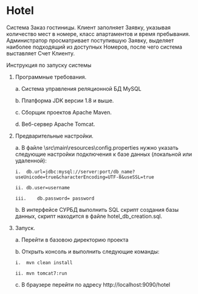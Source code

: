 # Hotel

Система Заказ гостиницы. Клиент заполняет Заявку, указывая количество мест в номере, класс апартаментов и время пребывания. Администратор просматривает поступившую Заявку, выделяет наиболее подходящий из доступных Номеров, после чего система выставляет Счет Клиенту.

Инструкция по запуску системы

1.	Программные требования.

    a.	Система управления реляционной БД MySQL 

    b.	Платформа JDK версии 1.8 и выше. 

    c.	Сборщик проектов Apache Maven.

    d.	Веб-сервер Apache Tomcat. 

2.	Предварительные настройки.

    a.	В файле \src\main\resources\config.properties нужно указать следующие настройки подключения к базе данных (локальной или удаленной): 

        i.	db.url=jdbc:mysql://server:port/db_name?useUnicode=true&characterEncoding=UTF-8&useSSL=true

        ii.	db.user=username

        iii.	db.password= password

    b.	В интерфейсе СУРБД выполнить SQL скрипт создания базы данных, скрипт находится в файле hotel_db_creation.sql. 

3.	Запуск. 

    a.	Перейти в базовою директорию проекта

    b.	Открыть консоль и выполнить следующие команды: 

        i.	mvn clean install

        ii.	mvn tomcat7:run 

    c.	В браузере перейти по адресу http://localhost:9090/hotel  
